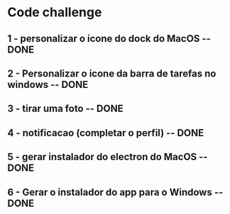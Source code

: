 # Code challenge

## 1 - personalizar o icone do dock do MacOS -- DONE

## 2 - Personalizar o icone da barra de tarefas no windows -- DONE

## 3 - tirar uma foto -- DONE

## 4 - notificacao (completar o perfil) -- DONE

## 5 - gerar instalador do electron do MacOS -- DONE

## 6 - Gerar o instalador do app para o Windows -- DONE
